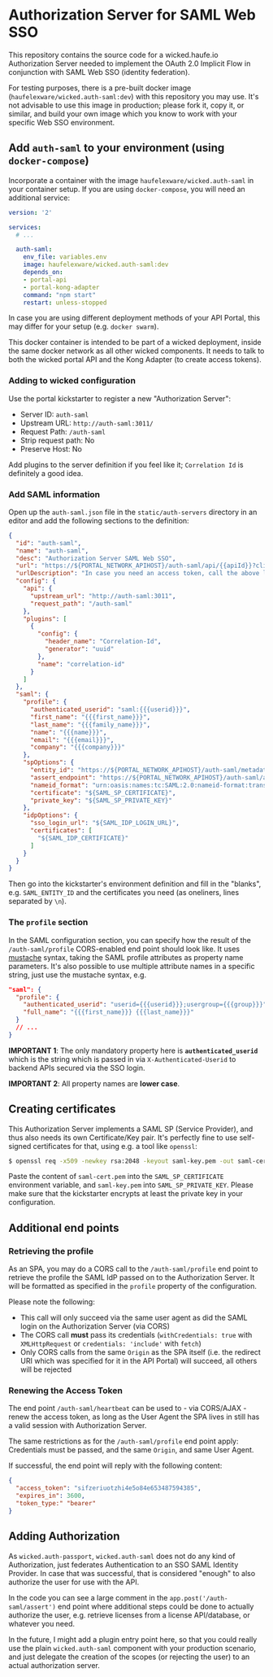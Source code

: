 # Authorization Server for SAML Web SSO

This repository contains the source code for a wicked.haufe.io Authorization Server needed to implement the OAuth 2.0 Implicit Flow in conjunction with SAML Web SSO (identity federation).

For testing purposes, there is a pre-built docker image (`haufelexware/wicked.auth-saml:dev`) with this repository you may use. It's not advisable to use this image in production; please fork it, copy it, or similar, and build your own image which you know to work with your specific Web SSO environment.

## Add `auth-saml` to your environment (using `docker-compose`)

Incorporate a container with the image `haufelexware/wicked.auth-saml` in your container setup. If you are using `docker-compose`, you will need an additional service:

```yml
version: '2'

services:
  # ...

  auth-saml:
    env_file: variables.env
    image: haufelexware/wicked.auth-saml:dev
    depends_on:
    - portal-api
    - portal-kong-adapter
    command: "npm start"
    restart: unless-stopped
```

In case you are using different deployment methods of your API Portal, this may differ for your setup (e.g. `docker swarm`).

This docker container is intended to be part of a wicked deployment, inside the same docker network as all other wicked components. It needs to talk to both the wicked portal API and the Kong Adapter (to create access tokens).

### Adding to wicked configuration

Use the portal kickstarter to register a new "Authorization Server":

* Server ID: `auth-saml`
* Upstream URL: `http://auth-saml:3011/`
* Request Path: `/auth-saml`
* Strip request path: No
* Preserve Host: No

Add plugins to the server definition if you feel like it; `Correlation Id` is definitely a good idea.

### Add SAML information

Open up the `auth-saml.json` file in the `static/auth-servers` directory in an editor and add the following sections to the definition:

```json
{
  "id": "auth-saml",
  "name": "auth-saml",
  "desc": "Authorization Server SAML Web SSO",
  "url": "https://${PORTAL_NETWORK_APIHOST}/auth-saml/api/{{apiId}}?client_id=<your app's client id>&response_type=token&redirect_uri=<your app's redirect uri>[&state=<client state>]",
  "urlDescription": "In case you need an access token, call the above link with your `client_id` (for the subscribed API) substituted in the link. In case the authentication is successful, you will get called back at your registered `redirect_uri` with the access token attached in the fragment of the URI. Any `state` you pass in will get passed back with the access token, as an additional query parameter `&state=<...>`.",
  "config": {
    "api": {
      "upstream_url": "http://auth-saml:3011",
      "request_path": "/auth-saml"
    },
    "plugins": [
      {
        "config": {
          "header_name": "Correlation-Id",
          "generator": "uuid"
        },
        "name": "correlation-id"
      }
    ]
  },
  "saml": {
    "profile": {
      "authenticated_userid": "saml:{{{userid}}}",
      "first_name": "{{{first_name}}}",
      "last_name": "{{{family_name}}}",
      "name": "{{{name}}}",
      "email": "{{{email}}}",
      "company": "{{{company}}}"
    },
    "spOptions": {
      "entity_id": "https://${PORTAL_NETWORK_APIHOST}/auth-saml/metadata.xml",
      "assert_endpoint": "https://${PORTAL_NETWORK_APIHOST}/auth-saml/assert",
      "nameid_format": "urn:oasis:names:tc:SAML:2.0:nameid-format:transient",
      "certificate": "${SAML_SP_CERTIFICATE}",
      "private_key": "${SAML_SP_PRIVATE_KEY}"
    },
    "idpOptions": {
      "sso_login_url": "${SAML_IDP_LOGIN_URL}",
      "certificates": [
        "${SAML_IDP_CERTIFICATE}"
      ]
    }
  }
}
```

Then go into the kickstarter's environment definition and fill in the "blanks", e.g. `SAML_ENTITY_ID` and the certificates you need (as oneliners, lines separated by `\n`).

### The `profile` section

In the SAML configuration section, you can specify how the result of the `/auth-saml/profile` CORS-enabled end point should look like. It uses [mustache](https://mustache.github.io/mustache.5.html) syntax, taking the SAML profile attributes as property name parameters. It's also possible to use multiple attribute names in a specific string, just use the mustache syntax, e.g. 

```json
"saml": {
  "profile": {
    "authenticated_userid": "userid={{{userid}}};usergroup={{{group}}}",
    "full_name": "{{{first_name}}} {{{last_name}}}"
  }
  // ...
}
```

**IMPORTANT 1**: The only mandatory property here is **`authenticated_userid`** which is the string which is passed in via `X-Authenticated-Userid` to backend APIs secured via the SSO login.

**IMPORTANT 2**: All property names are **lower case**.

## Creating certificates

This Authorization Server implements a SAML SP (Service Provider), and thus also needs its own Certificate/Key pair. It's perfectly fine to use self-signed certificates for that, using e.g. a tool like `openssl`:

```bash
$ openssl req -x509 -newkey rsa:2048 -keyout saml-key.pem -out saml-cert.pem -nodes -subj "/CN=yourcompany.com" -days 730
```

Paste the content of `saml-cert.pem` into the `SAML_SP_CERTIFICATE` environment variable, and `saml-key.pem` into `SAML_SP_PRIVATE_KEY`. Please make sure that the kickstarter encrypts at least the private key in your configuration.

## Additional end points

### Retrieving the profile

As an SPA, you may do a CORS call to the `/auth-saml/profile` end point to retrieve the profile the SAML IdP passed on to the Authorization Server. It will be formatted as specified in the `profile` property of the configuration.

Please note the following:

* This call will only succeed via the same user agent as did the SAML login on the Authorization Server (via CORS)
* The CORS call **must** pass its credentials (`withCredentials: true` with `XMLHttpRequest` or `credentials: 'include'` with `fetch`)
* Only CORS calls from the same `Origin` as the SPA itself (i.e. the redirect URI which was specified for it in the API Portal) will succeed, all others will be rejected

### Renewing the Access Token

The end point `/auth-saml/heartbeat` can be used to - via CORS/AJAX - renew the access token, as long as the User Agent the SPA lives in still has a valid session with Authorization Server.

The same restrictions as for the `/auth-saml/profile` end point apply: Credentials must be passed, and the same `Origin`, and same User Agent.

If successful, the end point will reply with the following content:

```json
{
  "access_token": "sifzeriuotzhi4e5o84e653487594385",
  "expires_in": 3600,
  "token_type:" "bearer"
}
```

## Adding Authorization

As `wicked.auth-passport`, `wicked.auth-saml` does not do any kind of Authorization, just federates Authentication to an SSO SAML Identity Provider. In case that was successful, that is considered "enough" to also authorize the user for use with the API.

In the code you can see a large comment in the `app.post('/auth-saml/assert')` end point where additional steps could be done to actually authorize the user, e.g. retrieve licenses from a license API/database, or whatever you need.

In the future, I might add a plugin entry point here, so that you could really use the plain `wicked.auth-saml` component with your production scenario, and just delegate the creation of the scopes (or rejecting the user) to an actual authorization server. 
